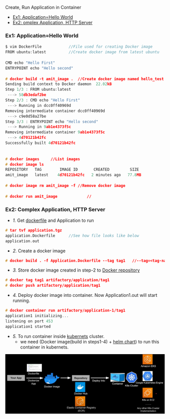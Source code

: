 Create, Run Application in Container
- [Ex1: Application=Hello World](#e1)
- [Ex2: omplex Application, HTTP Server](#e2)

<a name=e1></a>
### Ex1: Application=Hello World
```c
$ vim DockerFile			//File used for creating Docker image
FROM ubuntu:latest			//Create docker image from latest ubuntu

CMD echo "Hello First"
ENTRYPOINT echo "Hello second"

# docker build -t amit_image .	//Create docker image named hello_test
Sending build context to Docker daemon  22.02kB
Step 1/3 : FROM ubuntu:latest
 ---> 58db3edaf2be
Step 2/3 : CMD echo "Hello First"
 ---> Running in dcc0ff40969d
Removing intermediate container dcc0ff40969d
 ---> c9e0d58a27be
Step 3/3 : ENTRYPOINT echo "Hello second"
 ---> Running in 9ab1e4373f5c
Removing intermediate container 9ab1e4373f5c
 ---> 4d70121b42fc
Successfully built 4d70121b42fc


# docker images		//List images
# docker image ls
REPOSITORY   TAG        IMAGE ID       CREATED         SIZE
amit_image   latest    4d70121b42fc   2 minutes ago   77.8MB

# docker image rm amit_image -f	//Remove docker image

# docker run amit_image				//
```

<a name=e2></a>
### Ex2: Complex Application, HTTP Server
- _1._ Get [dockerfile](#dterms) and Application to run
```c
# tar tvf application.tgz
application.Dockerfile      //See how file looks like below
application.out
```
- _2._ Create a docker image
```c
# docker build . -f Application.Dockerfile --tag tag1   //--tag=<tag-name-of-image> <directory-name-where-docker-file-is-present>
````
- _3._ Store docker image created in step-2 to [Docker repository](#dterms)
```c
# docker tag tag1 artifactory/application/tag1
# docker push artifactory/application/tag1
```
- _4._ Deploy docker image into container. Now Application1.out will start running. 
```c
# docker container run artifactory/application-1/tag1
application1 initializing...
listening on port 453
application1 started
```
- _5._ To run container inside [kubernets](#Kub) cluster.
  - we need (Docker image(build in steps1-4) + [helm chart](#Kubernets/README.md#hc)) to run this container in kubernets.
  
<img src=docker_image_to_container.PNG width=600/>
